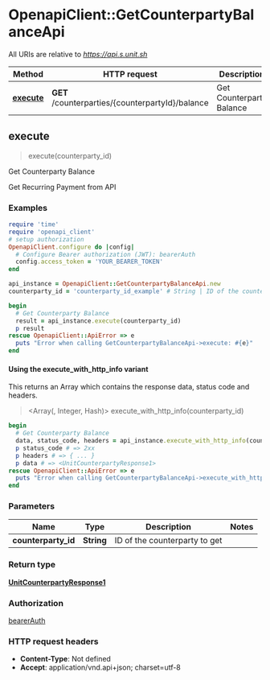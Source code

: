 # OpenapiClient::GetCounterpartyBalanceApi

All URIs are relative to *https://api.s.unit.sh*

| Method | HTTP request | Description |
| ------ | ------------ | ----------- |
| [**execute**](GetCounterpartyBalanceApi.md#execute) | **GET** /counterparties/{counterpartyId}/balance | Get Counterparty Balance |


## execute

> <UnitCounterpartyResponse1> execute(counterparty_id)

Get Counterparty Balance

Get Recurring Payment from API 

### Examples

```ruby
require 'time'
require 'openapi_client'
# setup authorization
OpenapiClient.configure do |config|
  # Configure Bearer authorization (JWT): bearerAuth
  config.access_token = 'YOUR_BEARER_TOKEN'
end

api_instance = OpenapiClient::GetCounterpartyBalanceApi.new
counterparty_id = 'counterparty_id_example' # String | ID of the counterparty to get

begin
  # Get Counterparty Balance
  result = api_instance.execute(counterparty_id)
  p result
rescue OpenapiClient::ApiError => e
  puts "Error when calling GetCounterpartyBalanceApi->execute: #{e}"
end
```

#### Using the execute_with_http_info variant

This returns an Array which contains the response data, status code and headers.

> <Array(<UnitCounterpartyResponse1>, Integer, Hash)> execute_with_http_info(counterparty_id)

```ruby
begin
  # Get Counterparty Balance
  data, status_code, headers = api_instance.execute_with_http_info(counterparty_id)
  p status_code # => 2xx
  p headers # => { ... }
  p data # => <UnitCounterpartyResponse1>
rescue OpenapiClient::ApiError => e
  puts "Error when calling GetCounterpartyBalanceApi->execute_with_http_info: #{e}"
end
```

### Parameters

| Name | Type | Description | Notes |
| ---- | ---- | ----------- | ----- |
| **counterparty_id** | **String** | ID of the counterparty to get |  |

### Return type

[**UnitCounterpartyResponse1**](UnitCounterpartyResponse1.md)

### Authorization

[bearerAuth](../README.md#bearerAuth)

### HTTP request headers

- **Content-Type**: Not defined
- **Accept**: application/vnd.api+json; charset=utf-8

